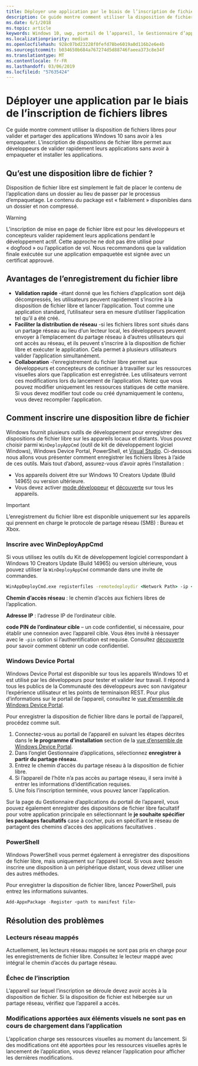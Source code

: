 ```yaml
---
title: Déployer une application par le biais de l’inscription de fichiers libres
description: Ce guide montre comment utiliser la disposition de fichiers libres pour valider et partager des applications Windows 10 sans avoir à les empaqueter.
ms.date: 6/1/2018
ms.topic: article
keywords: Windows 10, uwp, portail de l’appareil, le Gestionnaire d’applications, déploiement, Kit de développement logiciel
ms.localizationpriority: medium
ms.openlocfilehash: 928c07bd23228f0fefd78be6019a0d116b2e6e4b
ms.sourcegitcommit: b034650b684a767274d5d88746faeea373c8e34f
ms.translationtype: MT
ms.contentlocale: fr-FR
ms.lasthandoff: 03/06/2019
ms.locfileid: "57635424"
---
```

# <a name="deploy-an-app-through-loose-file-registration"></a>Déployer une application par le biais de l’inscription de fichiers libres 

Ce guide montre comment utiliser la disposition de fichiers libres pour valider et partager des applications Windows 10 sans avoir à les empaqueter. L’inscription de dispositions de fichier libre permet aux développeurs de valider rapidement leurs applications sans avoir à empaqueter et installer les applications. 

## <a name="what-is-a-loose-file-layout"></a>Qu’est une disposition libre de fichier ?

Disposition de fichier libre est simplement le fait de placer le contenu de l’application dans un dossier au lieu de passer par le processus d’empaquetage. Le contenu du package est « faiblement » disponibles dans un dossier et non compressé. 

> [!WARNING]
> L’inscription de mise en page de fichier libre est pour les développeurs et concepteurs valider rapidement leurs applications pendant le développement actif. Cette approche ne doit pas être utilisé pour « dogfood » ou l’application de vol. Nous recommandons que la validation finale exécutée sur une application empaquetée est signée avec un certificat approuvé. 

## <a name="advantages-of-loose-file-registration"></a>Avantages de l’enregistrement du fichier libre

- **Validation rapide** -étant donné que les fichiers d’application sont déjà décompressés, les utilisateurs peuvent rapidement s’inscrire à la disposition de fichier libre et lancer l’application. Tout comme une application standard, l’utilisateur sera en mesure d’utiliser l’application tel qu’il a été créé. 
- **Faciliter la distribution de réseau** -si les fichiers libres sont situés dans un partage réseau au lieu d’un lecteur local, les développeurs peuvent envoyer à l’emplacement du partage réseau à d’autres utilisateurs qui ont accès au réseau, et ils peuvent s’inscrire à la disposition de fichier libre et exécuter le application. Cela permet à plusieurs utilisateurs valider l’application simultanément. 
- **Collaboration** -l’enregistrement du fichier libre permet aux développeurs et concepteurs de continuer à travailler sur les ressources visuelles alors que l’application est enregistrée. Les utilisateurs verront ces modifications lors du lancement de l’application. Notez que vous pouvez modifier uniquement les ressources statiques de cette manière. Si vous devez modifier tout code ou créé dynamiquement le contenu, vous devez recompiler l’application.

## <a name="how-to-register-a-loose-file-layout"></a>Comment inscrire une disposition libre de fichier

Windows fournit plusieurs outils de développement pour enregistrer des dispositions de fichier libre sur les appareils locaux et distants. Vous pouvez choisir parmi `WinDeployAppCmd` (outil de kit de développement logiciel Windows), Windows Device Portal, PowerShell, et [Visual Studio](https://docs.microsoft.com/windows/uwp/debug-test-perf/deploying-and-debugging-uwp-apps#register-layout-from-network). Ci-dessous nous allons vous présenter comment enregistrer les fichiers libres à l’aide de ces outils. Mais tout d’abord, assurez-vous d’avoir après l’installation :

- Vos appareils doivent être sur Windows 10 Creators Update (Build 14965) ou version ultérieure.
- Vous devez activer [mode développeur](https://msdn.microsoft.com/windows/uwp/get-started/enable-your-device-for-development) et [découverte](https://docs.microsoft.com/en-us/windows/uwp/get-started/enable-your-device-for-development#device-discovery) sur tous les appareils.

> [!IMPORTANT]
> L’enregistrement du fichier libre est disponible uniquement sur les appareils qui prennent en charge le protocole de partage réseau (SMB) : Bureau et Xbox. 

### <a name="register-with-windeployappcmd"></a>Inscrire avec WinDeployAppCmd

Si vous utilisez les outils du Kit de développement logiciel correspondant à Windows 10 Creators Update (Build 14965) ou version ultérieure, vous pouvez utiliser la `WinDeployAppCmd` commande dans une invite de commandes.

```cmd
WinAppDeployCmd.exe registerfiles -remotedeploydir <Network Path> -ip <IP Address> -pin <target machine PIN>
```

**Chemin d’accès réseau** : le chemin d’accès aux fichiers libres de l’application.

**Adresse IP** : l’adresse IP de l’ordinateur cible.

**code PIN de l’ordinateur cible** – un code confidentiel, si nécessaire, pour établir une connexion avec l’appareil cible. Vous êtes invité à réessayer avec le `-pin` option si l’authentification est requise. Consultez [découverte](https://docs.microsoft.com/windows/uwp/get-started/enable-your-device-for-development#device-discovery) pour savoir comment obtenir un code confidentiel.

### <a name="windows-device-portal"></a>Windows Device Portal

Windows Device Portal est disponible sur tous les appareils Windows 10 et est utilisé par les développeurs pour tester et valider leur travail. Il répond à tous les publics de la Communauté des développeurs avec son navigateur l’expérience utilisateur et les points de terminaison REST. Pour plus d’informations sur le portail de l’appareil, consultez le [vue d’ensemble de Windows Device Portal](device-portal.md).

Pour enregistrer la disposition de fichier libre dans le portail de l’appareil, procédez comme suit.

1. Connectez-vous au portail de l’appareil en suivant les étapes décrites dans le **le programme d’installation** section de la [vue d’ensemble de Windows Device Portal](device-portal.md).
1. Dans l’onglet Gestionnaire d’applications, sélectionnez **enregistrer à partir du partage réseau**.
1. Entrez le chemin d’accès du partage réseau à la disposition de fichier libre. 
1. Si l’appareil de l’hôte n’a pas accès au partage réseau, il sera invité à entrer les informations d’identification requises.
1. Une fois l’inscription terminée, vous pouvez lancer l’application.

Sur la page du Gestionnaire d’applications du portail de l’appareil, vous pouvez également enregistrer des dispositions de fichier libre facultatif pour votre application principale en sélectionnant le **je souhaite spécifier les packages facultatifs** case à cocher, puis en spécifiant le réseau de partagent des chemins d’accès des applications facultatives . 

### <a name="powershell"></a>PowerShell 

Windows PowerShell vous permet également à enregistrer des dispositions de fichier libre, mais uniquement sur l’appareil local. Si vous avez besoin inscrire une disposition à un périphérique distant, vous devez utiliser une des autres méthodes. 

Pour enregistrer la disposition de fichier libre, lancez PowerShell, puis entrez les informations suivantes.

```PowerShell
Add-AppxPackage -Register <path to manifest file>
```

## <a name="troubleshooting"></a>Résolution des problèmes

### <a name="mapped-network-drives"></a>Lecteurs réseau mappés
Actuellement, les lecteurs réseau mappés ne sont pas pris en charge pour les enregistrements de fichier libre. Consultez le lecteur mappé avec intégral le chemin d’accès du partage réseau.

### <a name="registration-failure"></a>Échec de l’inscription
L’appareil sur lequel l’inscription se déroule devez avoir accès à la disposition de fichier. Si la disposition de fichier est hébergée sur un partage réseau, vérifiez que l’appareil a accès. 

### <a name="modifications-to-visual-assets-arent-being-loaded-in-the-app"></a>Modifications apportées aux éléments visuels ne sont pas en cours de chargement dans l’application 
L’application charge ses ressources visuelles au moment du lancement. Si des modifications ont été apportées pour les ressources visuelles après le lancement de l’application, vous devez relancer l’application pour afficher les dernières modifications.